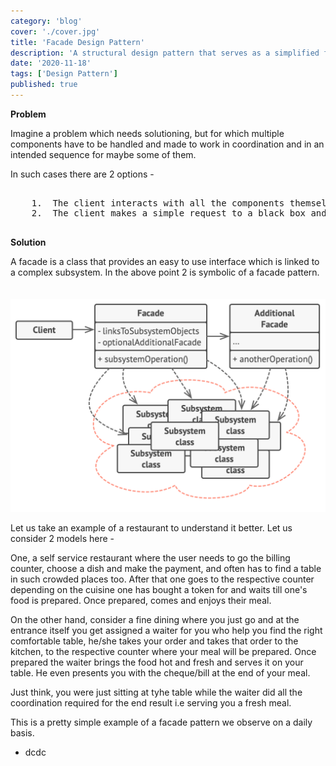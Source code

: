 ```yaml
---
category: 'blog'
cover: './cover.jpg'
title: 'Facade Design Pattern'
description: 'A structural design pattern that serves as a simplified front-facing interface masking more complex underlying or structural code.'
date: '2020-11-18'
tags: ['Design Pattern']
published: true
---
```


**Problem**

Imagine a problem which needs solutioning, but for which multiple components have to be handled and made to work in coordination and in an intended sequence for maybe some of them.

In such cases there are 2 options - 

<pre>

    1.  The client interacts with all the components themselves
    2.  The client makes a simple request to a black box and just get the desired result

</pre>
**Solution**

A facade is a class that provides an easy to use interface which is linked to a complex subsystem. In the above point 2 is symbolic of a facade pattern.
<br>
<br>
<br>
![Facade](./facade_diagram.png)

Let us take an example of a restaurant to understand it better. Let us consider 2 models here - 

One, a self service restaurant where the user needs to go the billing counter, choose a dish and make the payment, and often has to find a table in such crowded places too. After that one goes to the respective counter depending on the cuisine one has bought a token for and waits till one's food is prepared. Once prepared, comes and enjoys their meal.

On the other hand, consider a fine dining where you just go and at the entrance itself you get assigned a waiter for you who help you find the right comfortable table, he/she takes your order and takes that order to the kitchen, to the respective counter where your meal will be prepared. Once prepared the waiter brings the food hot and fresh and serves it on your table. He even presents you with the cheque/bill at the end of your meal.

Just think, you were just sitting at tyhe table while the waiter did all the coordination required for the end result i.e serving you a fresh meal.

This is a pretty simple example of a facade pattern we observe on a daily basis.

<ul>
<li>dcdc</li>
</ul>